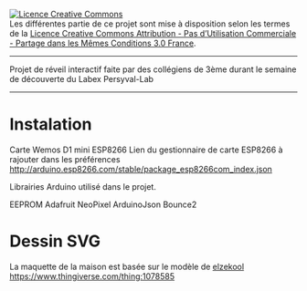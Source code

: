 <a rel="license" href="http://creativecommons.org/licenses/by-nc-sa/3.0/fr/"><img alt="Licence Creative Commons" style="border-width:0" src="https://i.creativecommons.org/l/by-nc-sa/3.0/fr/88x31.png" /></a><br />Les différentes partie de ce projet sont mise à disposition selon les termes de la <a rel="license" href="http://creativecommons.org/licenses/by-nc-sa/3.0/fr/">Licence Creative Commons Attribution - Pas d’Utilisation Commerciale - Partage dans les Mêmes Conditions 3.0 France</a>.

---

Projet de réveil interactif faite par des collégiens de 3ème durant le semaine de découverte du Labex Persyval-Lab

---

# Instalation
Carte Wemos D1 mini ESP8266
Lien du gestionnaire de carte ESP8266 à rajouter dans les préférences
http://arduino.esp8266.com/stable/package_esp8266com_index.json

Librairies Arduino utilisé dans le projet.

EEPROM
Adafruit NeoPixel
ArduinoJson
Bounce2

# Dessin SVG
La maquette de la maison est basée sur le modèle de [elzekool](https://www.thingiverse.com/elzekool)
https://www.thingiverse.com/thing:1078585
